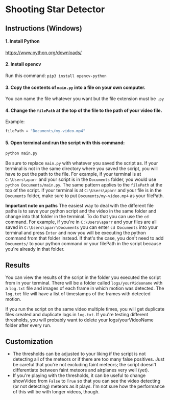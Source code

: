 # Shooting Star Detector

## Instructions (Windows)

#### 1. Install Python

https://www.python.org/downloads/

#### 2. Install opencv

Run this command: `pip3 install opencv-python`

#### 3. Copy the contents of `main.py` into a file on your own computer.

You can name the file whatever you want but the file extension must be `.py`

#### 4. Change the `filePath` at the top of the file to the path of your video file. 

Example: 

```py
filePath = "Documents/my-video.mp4"
```

#### 5. Open terminal and run the script with this command:
```sh
python main.py
```

Be sure to replace `main.py` with whatever you saved the script as. If your terminal is not in the same directory where you saved the script, you will have to put the path to the file. For example, if your terminal is at `C:\Users\aparr` and your script is in the `Documents` folder, you would use `python Documents/main.py`. The same pattern applies to the `filePath` at the top of the script. If your terminal is at `C:\Users\aparr` and your file is in the `Documents` folder, make sure to put `Documents/my-video.mp4` as your filePath.

**Important note on paths**
The easiest way to deal with the different file paths is to save your python script and the video in the same folder and change into that folder in the terminal. To do that you can use the `cd` command. For example, if you're in `C:\Users\aparr` and your files are all saved in `C:\Users\aparr\Documents` you can enter `cd Documents` into your terminal and press `Enter` and now you will be executing the python command from that folder instead. If that's the case, you don't need to add `Documents/` to your python command or your filePath in the script because you're already in that folder.


## Results

You can view the results of the script in the folder you executed the script from in your terminal. There will be a folder called `logs/yourVideoname` with a `log.txt` file and images of each frame in which motion was detected. The `log.txt` file will have a list of timestamps of the frames with detected motion.

If you run the script on the same video multiple times, you will get duplicate files created and duplicate logs in `log.txt`. If you're testing different thresholds, you will probably want to delete your logs/yourVideoName folder after every run.

## Customization

- The thresholds can be adjusted to your liking if the script is not detecting all of the meteors or if there are too many false positives. Just be careful that you're not excluding faint meteors; the script doesn't differentiate between faint meteors and airplanes very well (yet).
- If you're playing with the thresholds, it can be useful to change showVideo from `False` to `True` so that you can see the video detecting (or not detecting) meteors as it plays. I'm not sure how the performance of this will be with longer videos, though.